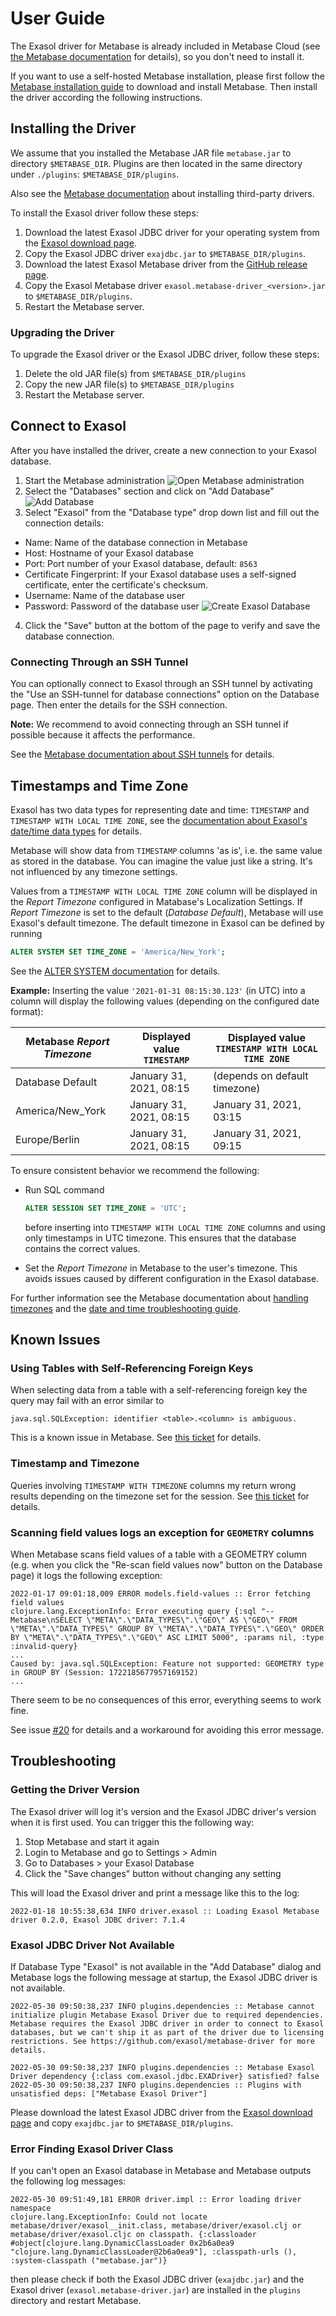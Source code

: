 # User Guide

The Exasol driver for Metabase is already included in Metabase Cloud (see [the Metabase documentation](https://www.metabase.com/docs/latest/developers-guide/partner-and-community-drivers#partner-drivers) for details), so you don't need to install it.

If you want to use a self-hosted Metabase installation, please first follow the [Metabase installation guide](https://www.metabase.com/docs/latest/operations-guide/installing-metabase.html) to download and install Metabase. Then install the driver according the following instructions.

## Installing the Driver

We assume that you installed the Metabase JAR file `metabase.jar` to directory `$METABASE_DIR`. Plugins are then located in the same directory under `./plugins`: `$METABASE_DIR/plugins`.

Also see the [Metabase documentation](https://www.metabase.com/docs/latest/developers-guide/partner-and-community-drivers#how-to-use-a-third-party-driver) about installing third-party drivers.

To install the Exasol driver follow these steps:

1. Download the latest Exasol JDBC driver for your operating system from the [Exasol download page](https://www.exasol.com/portal/display/DOWNLOAD/).
2. Copy the Exasol JDBC driver `exajdbc.jar` to `$METABASE_DIR/plugins`.
3. Download the latest Exasol Metabase driver from the [GitHub release page](https://github.com/exasol/metabase-driver/releases).
4. Copy the Exasol Metabase driver `exasol.metabase-driver_<version>.jar` to `$METABASE_DIR/plugins`.
5. Restart the Metabase server.

### Upgrading the Driver

To upgrade the Exasol driver or the Exasol JDBC driver, follow these steps:

1. Delete the old JAR file(s) from `$METABASE_DIR/plugins`
2. Copy the new JAR file(s) to `$METABASE_DIR/plugins`
3. Restart the Metabase server.

## Connect to Exasol

After you have installed the driver, create a new connection to your Exasol database.

1. Start the Metabase administration
    ![Open Metabase administration](images/open_administration.png "Open Metabase administration")
2. Select the "Databases" section and click on "Add Database"
    ![Add Database](images/add_database.png "Add Database")
3. Select "Exasol" from the "Database type" drop down list and fill out the connection details:
  * Name: Name of the database connection in Metabase
  * Host: Hostname of your Exasol database
  * Port: Port number of your Exasol database, default: `8563`
  * Certificate Fingerprint: If your Exasol database uses a self-signed certificate, enter the certificate's checksum.
  * Username: Name of the database user
  * Password: Password of the database user
    ![Create Exasol Database](images/add_exasol_database.png "Create Exasol Database")
4. Click the "Save" button at the bottom of the page to verify and save the database connection.

### Connecting Through an SSH Tunnel

You can optionally connect to Exasol through an SSH tunnel by activating the "Use an SSH-tunnel for database connections" option on the Database page. Then enter the details for the SSH connection.

**Note:** We recommend to avoid connecting through an SSH tunnel if possible because it affects the performance.

See the [Metabase documentation about SSH tunnels](https://www.metabase.com/docs/latest/administration-guide/ssh-tunnel-for-database-connections.html) for details.

## Timestamps and Time Zone

Exasol has two data types for representing date and time: `TIMESTAMP` and `TIMESTAMP WITH LOCAL TIME ZONE`, see the [documentation about Exasol's date/time data types](https://docs.exasol.com/sql_references/data_types/datatypedetails.htm#DateTimeDataTypes) for details.

Metabase will show data from `TIMESTAMP` columns 'as is', i.e. the same value as stored in the database. You can imagine the value just like a string. It's not influenced by any timezone settings. 

Values from a `TIMESTAMP WITH LOCAL TIME ZONE` column will be displayed in the *Report Timezone* configured in Matabase's Localization Settings. If *Report Timezone* is set to the default (*Database Default*), Metabase will use Exasol's default timezone. The default timezone in Exasol can be defined by running

```sql
ALTER SYSTEM SET TIME_ZONE = 'America/New_York';
```

See the [ALTER SYSTEM documentation](https://docs.exasol.com/sql/alter_system.htm) for details.

**Example:**
Inserting the value `'2021-01-31 08:15:30.123'` (in UTC) into a column will display the following values (depending on the configured date format):

| Metabase *Report Timezone* | Displayed value `TIMESTAMP` | Displayed value `TIMESTAMP WITH LOCAL TIME ZONE` |
|----------------------------|-----------------------------|--------------------------------------------------|
| Database Default           | January 31, 2021, 08:15     | (depends on default timezone)                    |
| America/New_York           | January 31, 2021, 08:15     | January 31, 2021, 03:15                          |
| Europe/Berlin              | January 31, 2021, 08:15     | January 31, 2021, 09:15                          |

To ensure consistent behavior we recommend the following:

* Run SQL command

    ```sql
    ALTER SESSION SET TIME_ZONE = 'UTC';
    ```

    before inserting into `TIMESTAMP WITH LOCAL TIME ZONE` columns and using only timestamps in UTC timezone. This ensures that the database contains the correct values.
* Set the *Report Timezone* in Metabase to the user's timezone. This avoids issues caused by different configuration in the Exasol database.

For further information see the Metabase documentation about [handling timezones](https://www.metabase.com/docs/latest/operations-guide/handling-timezones.html) and the [date and time troubleshooting guide](https://www.metabase.com/docs/latest/troubleshooting-guide/timezones.html).

## Known Issues

### Using Tables with Self-Referencing Foreign Keys

When selecting data from a table with a self-referencing foreign key the query may fail with an error similar to

```
java.sql.SQLException: identifier <table>.<column> is ambiguous.
```

This is a known issue in Metabase. See [this ticket](https://github.com/exasol/metabase-driver/issues/12) for details.

### Timestamp and Timezone

Queries involving `TIMESTAMP WITH TIMEZONE` columns my return wrong results depending on the timezone set for the session. See [this ticket](https://github.com/exasol/metabase-driver/issues/9) for details.

### Scanning field values logs an exception for `GEOMETRY` columns

When Metabase scans field values of a table with a GEOMETRY column (e.g. when you click the "Re-scan field values now" button on the Database page) it logs the following exception:

```
2022-01-17 09:01:18,009 ERROR models.field-values :: Error fetching field values
clojure.lang.ExceptionInfo: Error executing query {:sql "-- Metabase\nSELECT \"META\".\"DATA_TYPES\".\"GEO\" AS \"GEO\" FROM \"META\".\"DATA_TYPES\" GROUP BY \"META\".\"DATA_TYPES\".\"GEO\" ORDER BY \"META\".\"DATA_TYPES\".\"GEO\" ASC LIMIT 5000", :params nil, :type :invalid-query}
...
Caused by: java.sql.SQLException: Feature not supported: GEOMETRY type in GROUP BY (Session: 1722185677957169152)
...
```

There seem to be no consequences of this error, everything seems to work fine.

See issue [#20](https://github.com/exasol/metabase-driver/issues/20) for details and a workaround for avoiding this error message.

## Troubleshooting

### Getting the Driver Version

The Exasol driver will log it's version and the Exasol JDBC driver's version when it is first used. You can trigger this the following way:

1. Stop Metabase and start it again
2. Login to Metabase and go to Settings > Admin
3. Go to Databases > your Exasol Database
4. Click the "Save changes" button without changing any setting

This will load the Exasol driver and print a message like this to the log:

```
2022-01-18 10:55:38,634 INFO driver.exasol :: Loading Exasol Metabase driver 0.2.0, Exasol JDBC driver: 7.1.4
```

### Exasol JDBC Driver Not Available

If Database Type "Exasol" is not available in the "Add Database" dialog and Metabase logs the following message at startup, the Exasol JDBC driver is not available.

```
2022-05-30 09:50:38,237 INFO plugins.dependencies :: Metabase cannot initialize plugin Metabase Exasol Driver due to required dependencies. Metabase requires the Exasol JDBC driver in order to connect to Exasol databases, but we can't ship it as part of the driver due to licensing restrictions. See https://github.com/exasol/metabase-driver for more details.

2022-05-30 09:50:38,237 INFO plugins.dependencies :: Metabase Exasol Driver dependency {:class com.exasol.jdbc.EXADriver} satisfied? false
2022-05-30 09:50:38,237 INFO plugins.dependencies :: Plugins with unsatisfied deps: ["Metabase Exasol Driver"]
```

Please download the latest Exasol JDBC driver from the [Exasol download page](https://www.exasol.com/portal/display/DOWNLOAD/) and copy `exajdbc.jar` to `$METABASE_DIR/plugins`.

### Error Finding Exasol Driver Class

If you can't open an Exasol database in Metabase and Metabase outputs the following log messages:

```
2022-05-30 09:51:49,181 ERROR driver.impl :: Error loading driver namespace
clojure.lang.ExceptionInfo: Could not locate metabase/driver/exasol__init.class, metabase/driver/exasol.clj or metabase/driver/exasol.cljc on classpath. {:classloader #object[clojure.lang.DynamicClassLoader 0x2b6a0ea9 "clojure.lang.DynamicClassLoader@2b6a0ea9"], :classpath-urls (), :system-classpath ("metabase.jar")}
```

then please check if both the Exasol JDBC driver (`exajdbc.jar`) and the Exasol driver (`exasol.metabase-driver.jar`) are installed in the `plugins` directory and restart Metabase.
